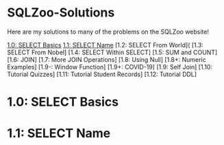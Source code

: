# SQLZoo-Solutions

Here are my solutions to many of the problems on the SQLZoo website!

  [1.0: SELECT Basics](#1.0:SELECTBasics)
  [1.1: SELECT Name](#1.1:SELECTName)
  [1.2: SELECT From World](
  [1.3: SELECT From Nobel]
  [1.4: SELECT Within SELECT]
  [1.5: SUM and COUNT]
  [1.6: JOIN]
  [1.7: More JOIN Operations]
  [1.8: Using Null]
  [1.8+: Numeric Examples]
  [1.9-: Window Function]
  [1.9+: COVID-19]
  [1.9: Self Join]
  [1.10: Tutorial Quizzes]
  [1.11: Tutorial Student Records]
  [1.12: Tutorial DDL]

# 1.0: SELECT Basics

# 1.1: SELECT Name

